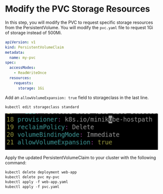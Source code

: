 # Modify the PVC Storage Resources

In this step, you will modify the PVC to request specific storage resources from the PersistentVolume. You will modify the `pvc.yaml` file to request 1Gi of storage instead of 500Mi.

```yaml
apiVersion: v1
kind: PersistentVolumeClaim
metadata:
  name: my-pvc
spec:
  accessModes:
    - ReadWriteOnce
  resources:
    requests:
      storage: 1Gi
```

Add an `allowVolumeExpansion: true` field to storageclass in the last line.

```shell
kubectl edit storageclass standard
```

![lab-storing-application-data-with-persistentvolumes-5](assets/lab-storing-application-data-with-persistentvolumes-5.png)

Apply the updated PersistentVolumeClaim to your cluster with the following command:

```shell
kubectl delete deployment web-app
kubectl delete pvc my-pvc
kubectl apply -f web-app.yaml
kubectl apply -f pvc.yaml
```
